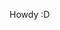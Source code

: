 Howdy :D

<!---
Wisterium/Wisterium is a ✨ special ✨ repository because its `README.md` (this file) appears on your GitHub profile.
You can click the Preview link to take a look at your changes.
--->
